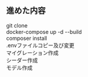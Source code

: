 ##  進めた内容
git clone  
docker-compose up -d --build  
composer install  
.envファイルコピー及び変更  
マイグレーション作成  
シーダー作成  
モデル作成  
